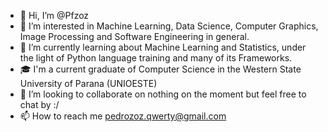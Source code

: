 - 👋 Hi, I’m @Pfzoz
- 👀 I’m interested in Machine Learning, Data Science, Computer Graphics, Image Processing and Software Engineering in general.
- 🌱 I’m currently learning about Machine Learning and Statistics, under the light of Python language training and many of its Frameworks. 
- 🎓 I'm a current graduate of Computer Science in the Western State University of Parana (UNIOESTE)
- 💞️ I’m looking to collaborate on nothing on the moment but feel free to chat by :/
- 📫 How to reach me pedrozoz.qwerty@gmail.com

<!---
Pfzoz/Pfzoz is a ✨ special ✨ repository because its `README.md` (this file) appears on your GitHub profile.
You can click the Preview link to take a look at your changes.
--->
